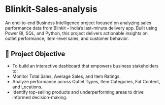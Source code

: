 # Blinkit-Sales-analysis
An end-to-end Business Intelligence project focused on analyzing sales performance data from Blinkit – India’s last-minute delivery app. Built using Power BI, SQL, and Python, this project delivers actionable insights on outlet performance, item-level sales, and customer behavior.

## 🧠 Project Objective
- To build an interactive dashboard that empowers business stakeholders to:
- Monitor Total Sales, Average Sales, and Item Ratings.
- Analyze performance across Outlet Types, Item Categories, Fat Content, and Locations.
- Identify top-selling products and underperforming areas to drive informed decision-making.
